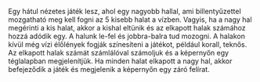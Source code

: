 Egy hátul nézetes játék lesz, ahol egy nagyobb hallal, ami billentyűzettel mozgatható meg kell fogni az 5 kisebb halat a vízben. Vagyis, ha a nagy hal megérinti a kis halat, akkor a kishal eltünik és az elkapott halak számához hozzá adódik egy. A halunk le-fel és jobbra-balra tud mozogni. A halakon kívül még vízi élőlények fogják színesíteni a játékot, például korall, teknős. Az elkapott halak számát számlálóval számoljuk és a képernyőn egy téglalapban megjelenítjük. Ha minden halat elkapott a nagy hal, akkor befejeződik a játék és megjelenik a képernyőn egy záró felírat.